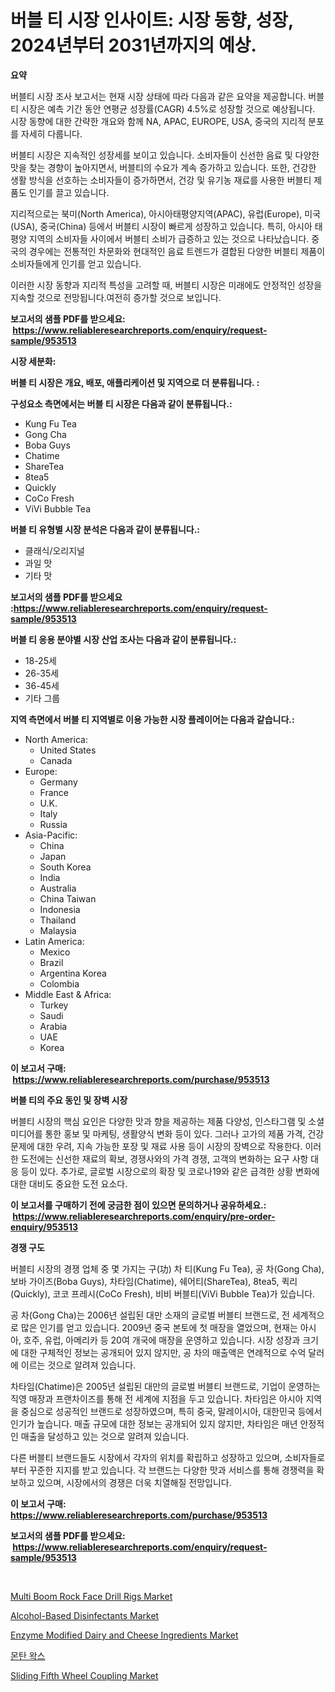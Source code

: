 <p><h1>버블 티 시장 인사이트: 시장 동향, 성장, 2024년부터 2031년까지의 예상.</h1></p><p><strong>요약</strong></p>
<p><p>버블티 시장 조사 보고서는 현재 시장 상태에 따라 다음과 같은 요약을 제공합니다. 버블티 시장은 예측 기간 동안 연평균 성장률(CAGR) 4.5%로 성장할 것으로 예상됩니다. 시장 동향에 대한 간략한 개요와 함께 NA, APAC, EUROPE, USA, 중국의 지리적 분포를 자세히 다룹니다.</p><p>버블티 시장은 지속적인 성장세를 보이고 있습니다. 소비자들이 신선한 음료 및 다양한 맛을 찾는 경향이 높아지면서, 버블티의 수요가 계속 증가하고 있습니다. 또한, 건강한 생활 방식을 선호하는 소비자들이 증가하면서, 건강 및 유기농 재료를 사용한 버블티 제품도 인기를 끌고 있습니다.</p><p>지리적으로는 북미(North America), 아시아태평양지역(APAC), 유럽(Europe), 미국(USA), 중국(China) 등에서 버블티 시장이 빠르게 성장하고 있습니다. 특히, 아시아 태평양 지역의 소비자들 사이에서 버블티 소비가 급증하고 있는 것으로 나타났습니다. 중국의 경우에는 전통적인 차문화와 현대적인 음료 트렌드가 결합된 다양한 버블티 제품이 소비자들에게 인기를 얻고 있습니다.</p><p>이러한 시장 동향과 지리적 특성을 고려할 때, 버블티 시장은 미래에도 안정적인 성장을 지속할 것으로 전망됩니다.여전히 증가할 것으로 보입니다.</p></p>
<p><strong>보고서의 샘플 PDF를 받으세요: &nbsp;<a href="https://www.reliableresearchreports.com/enquiry/request-sample/953513">https://www.reliableresearchreports.com/enquiry/request-sample/953513</a></strong></p>
<p><strong>시장 세분화:</strong></p>
<p><strong> 버블 티 시장은 개요, 배포, 애플리케이션 및 지역으로 더 분류됩니다. :</strong></p>
<p><strong>구성요소 측면에서는 버블 티 시장은 다음과 같이 분류됩니다.:</strong></p>
<p><ul><li>Kung Fu Tea</li><li>Gong Cha</li><li>Boba Guys</li><li>Chatime</li><li>ShareTea</li><li>8tea5</li><li>Quickly</li><li>CoCo Fresh</li><li>ViVi Bubble Tea</li></ul></p>
<p><strong> 버블 티 유형별 시장 분석은 다음과 같이 분류됩니다.:</strong></p>
<p><ul><li>클래식/오리지널</li><li>과일 맛</li><li>기타 맛</li></ul></p>
<p><strong>보고서의 샘플 PDF를 받으세요 :<a href="https://www.reliableresearchreports.com/enquiry/request-sample/953513">https://www.reliableresearchreports.com/enquiry/request-sample/953513</a></strong></p>
<p><strong> 버블 티 응용 분야별 시장 산업 조사는 다음과 같이 분류됩니다.:</strong></p>
<p><ul><li>18-25세</li><li>26-35세</li><li>36-45세</li><li>기타 그룹</li></ul></p>
<p><strong>지역 측면에서 버블 티 지역별로 이용 가능한 시장 플레이어는 다음과 같습니다.:</strong></p>
<p><ul>
    <li>
        North America:
        <ul>
            <li>United States</li>
            <li>Canada</li>
        </ul>
    </li>
    <li>
        Europe:
        <ul>
            <li>Germany</li>
            <li>France</li>
            <li>U.K.</li>
            <li>Italy</li>
            <li>Russia</li>
        </ul>
    </li>
    <li>
        Asia-Pacific:
        <ul>
            <li>China</li>
            <li>Japan</li>
            <li>South Korea</li>
            <li>India</li>
            <li>Australia</li>
            <li>China Taiwan</li>
            <li>Indonesia</li>
            <li>Thailand</li>
            <li>Malaysia</li>
        </ul>
    </li>
    <li>
        Latin America:
        <ul>
            <li>Mexico</li>
            <li>Brazil</li>
            <li>Argentina Korea</li>
            <li>Colombia</li>
        </ul>
    </li>
    <li>
        Middle East & Africa:
        <ul>
            <li>Turkey</li>
            <li>Saudi</li>
            <li>Arabia</li>
            <li>UAE</li>
            <li>Korea</li>
        </ul>
    </li>
    </ul></p>
<p><strong>이 보고서 구매: &nbsp;<a href="https://www.reliableresearchreports.com/purchase/953513">https://www.reliableresearchreports.com/purchase/953513</a></strong></p>
<p><strong>버블 티의 주요 동인 및 장벽 시장</strong></p>
<p><p>버블티 시장의 핵심 요인은 다양한 맛과 향을 제공하는 제품 다양성, 인스타그램 및 소셜 미디어를 통한 홍보 및 마케팅, 생활양식 변화 등이 있다. 그러나 고가의 제품 가격, 건강 문제에 대한 우려, 지속 가능한 포장 및 재료 사용 등이 시장의 장벽으로 작용한다. 이러한 도전에는 신선한 재료의 확보, 경쟁사와의 가격 경쟁, 고객의 변화하는 요구 사항 대응 등이 있다. 추가로, 글로벌 시장으로의 확장 및 코로나19와 같은 급격한 상황 변화에 대한 대비도 중요한 도전 요소다.</p></p>
<p><strong>이 보고서를 구매하기 전에 궁금한 점이 있으면 문의하거나 공유하세요.: &nbsp;<a href="https://www.reliableresearchreports.com/enquiry/pre-order-enquiry/953513">https://www.reliableresearchreports.com/enquiry/pre-order-enquiry/953513</a></strong></p>
<p><strong>경쟁 구도</strong></p>
<p><p>버블티 시장의 경쟁 업체 중 몇 가지는 구(功) 차 티(Kung Fu Tea), 공 차(Gong Cha), 보바 가이즈(Boba Guys), 차타임(Chatime), 쉐어티(ShareTea), 8tea5, 퀵리(Quickly), 코코 프레시(CoCo Fresh), 비비 버블티(ViVi Bubble Tea)가 있습니다.</p><p>공 차(Gong Cha)는 2006년 설립된 대만 소재의 글로벌 버블티 브랜드로, 전 세계적으로 많은 인기를 얻고 있습니다. 2009년 중국 본토에 첫 매장을 열었으며, 현재는 아시아, 호주, 유럽, 아메리카 등 20여 개국에 매장을 운영하고 있습니다. 시장 성장과 크기에 대한 구체적인 정보는 공개되어 있지 않지만, 공 차의 매출액은 연례적으로 수억 달러에 이르는 것으로 알려져 있습니다.</p><p>차타임(Chatime)은 2005년 설립된 대만의 글로벌 버블티 브랜드로, 기업이 운영하는 직영 매장과 프랜차이즈를 통해 전 세계에 지점을 두고 있습니다. 차타임은 아시아 지역을 중심으로 성공적인 브랜드로 성장하였으며, 특히 중국, 말레이시아, 대한민국 등에서 인기가 높습니다. 매출 규모에 대한 정보는 공개되어 있지 않지만, 차타임은 매년 안정적인 매출을 달성하고 있는 것으로 알려져 있습니다.</p><p>다른 버블티 브랜드들도 시장에서 각자의 위치를 확립하고 성장하고 있으며, 소비자들로부터 꾸준한 지지를 받고 있습니다. 각 브랜드는 다양한 맛과 서비스를 통해 경쟁력을 확보하고 있으며, 시장에서의 경쟁은 더욱 치열해질 전망입니다.</p></p>
<p><strong>이 보고서 구매: &nbsp; <a href="https://www.reliableresearchreports.com/purchase/953513">https://www.reliableresearchreports.com/purchase/953513</a></strong></p>
<p><strong>보고서의 샘플 PDF를 받으세요: &nbsp;<a href="https://www.reliableresearchreports.com/enquiry/request-sample/953513">https://www.reliableresearchreports.com/enquiry/request-sample/953513</a></strong><strong></strong></p>
<p>&nbsp;</p>
<p><p><a href="https://issuu.com/reportprime-2/docs/multi-boom-rock-face-drill-rigs-market-size-2030.p">Multi Boom Rock Face Drill Rigs Market</a></p><p><a href="https://view.publitas.com/reportprime-1/decoding-the-alcohol-based-disinfectants-market-a-deep-dive-into-the-latest-market-trends-market-segmentation-and-competitive-analysis/">Alcohol-Based Disinfectants Market</a></p><p><a href="https://github.com/derrinmiltonellis35gcl/Market-Research-Report-List-1/blob/main/enzyme-modified-dairy-and-cheese-ingredients-market.md">Enzyme Modified Dairy and Cheese Ingredients Market</a></p><p><a href="https://github.com/fredrickeglers/Market-Research-Report-List-1/blob/main/9260958184821.md">몬탄 왁스</a></p><p><a href="https://meowing-lemming-dd3.notion.site/Sliding-Fifth-Wheel-Coupling-Market-Size-Focuses-on-Market-Dynamics-In-Depth-Analysis-and-Future-Pr-83c264dd5a894760aca3c3504ce7fb0c">Sliding Fifth Wheel Coupling Market</a></p></p>
